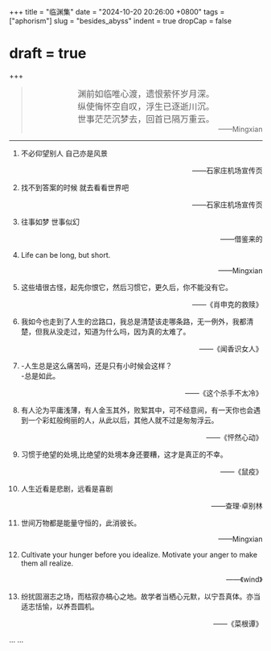 +++
title = "临渊集"
date = "2024-10-20 20:26:00 +0800"
tags = ["aphorism"]
slug = "besides_abyss"
indent = true
dropCap = false
# draft = true
+++

> <div style="text-align: center; font-size: 17px">渊前如临唯心渡，遗恨萦怀岁月深。 </div>    
> <div style="text-align: center; font-size: 17px">纵使悔怀空自叹，浮生已逐逝川沉。</div>  
> <div style="text-align: center; font-size: 17px">世事茫茫沉梦去，回首已隔万重云。</div> 
> <div style="text-align:right"> ——Mingxian</div>

---
 
   1. 不必仰望别人 自己亦是风景
   <div style="text-align:right"> ——石家庄机场宣传页  </div>

   2. 找不到答案的时候 就去看看世界吧
   <div style="text-align:right"> ——石家庄机场宣传页  </div>

   3. 往事如梦 世事似幻
   <div style="text-align:right"> ——借鉴来的 </div>

   4. Life can be long, but short.
   <div style="text-align:right"> ——Mingxian </div>

   5. 这些墙很古怪，起先你恨它，然后习惯它，更久后，你不能没有它。
   <div style="text-align:right"> ——《肖申克的救赎》 </div>

   6. 我如今也走到了人生的岔路口，我总是清楚该走哪条路，无一例外，我都清楚，但我从没走过，知道为什么吗，因为真的太难了。
   <div style="text-align:right"> ——《闻香识女人》 </div>

   7. -人生总是这么痛苦吗，还是只有小时候会这样？  
   -总是如此。
   <div style="text-align:right"> ——《这个杀手不太冷》 </div>

   8. 有人沦为平庸浅薄，有人金玉其外，败絮其中，可不经意间，有一天你也会遇到一个彩虹般绚丽的人，从此以后，其他人就不过是匆匆浮云。
   <div style="text-align:right"> ——《怦然心动》 </div>

   9. 习惯于绝望的处境,比绝望的处境本身还要糟，这才是真正的不幸。
   <div style="text-align:right"> ——《鼠疫》 </div>

   10. 人生近看是悲剧，远看是喜剧
   <div style="text-align:right"> ——查理·卓别林 </div>

   11. 世间万物都是能量守恒的，此消彼长。
   <div style="text-align:right"> ——Mingxian </div>

   12. Cultivate your hunger before you idealize. Motivate your anger to make them all realize.  
   <div style="text-align:right"> ——《wind》 </div>

   13. 纷扰固溺志之场，而枯寂亦槁心之地。故学者当栖心元默，以宁吾真体。亦当适志恬愉，以养吾圆机。
   <div style="text-align:right"> ——《菜根谭》 </div>

   

   ... ...